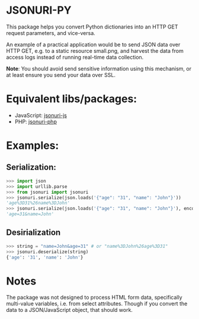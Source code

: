 
JSONURI-PY
==============
 
This package helps you convert Python dictionaries into an HTTP GET request parameters, and vice-versa. 

An example of a practical application would be to send JSON data over HTTP GET, e.g. to a static resource small.png, and harvest the data from access logs instead of running real-time data collection.

**Note**: You should avoid send sensitive information using this mechanism, or at least ensure you send your data over SSL.

Equivalent libs/packages:
==========================

* JavaScript: [jsonuri-js](https://bitbucket.org/guidj/jsonuri-js)
* PHP: [jsonuri-php](https://bitbucket.org/guidj/jsonuri-php)

Examples:
=============

Serialization:
---------------

```python
>>> import json
>>> import urllib.parse
>>> from jsonuri import jsonuri
>>> jsonuri.serialize(json.loads('{"age": "31", "name": "John"}'))
'age%3D31%26name%3DJohn'
>>> jsonuri.serialize(json.loads('{"age": "31", "name": "John"}'), encode=False)
'age=31&name=John'
```

Desirialization
----------------

```python
>>> string = "name=John&age=31" # or "name%3DJohn%26age%3D31"
>>> jsonuri.deserialize(string)
{'age': '31', 'name': 'John'}
```

Notes
======

The package was not designed to process HTML form data, specifically multi-value variables, i.e. from select attributes. Though if you convert the data to a JSON/JavaScript object, that should work.